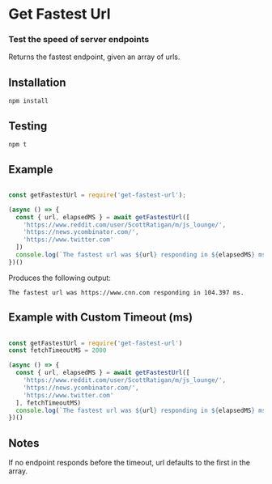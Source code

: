 # Get Fastest Url
### Test the speed of server endpoints
Returns the fastest endpoint, given an array of urls.

## Installation

`npm install`

## Testing

`npm t`

## Example

```javascript

const getFastestUrl = require('get-fastest-url');

(async () => {
  const { url, elapsedMS } = await getFastestUrl([
    'https://www.reddit.com/user/ScottRatigan/m/js_lounge/',
    'https://news.ycombinator.com/',
    'https://www.twitter.com'
  ])
  console.log(`The fastest url was ${url} responding in ${elapsedMS} ms.`)
})()

```

Produces the following output:
```
The fastest url was https://www.cnn.com responding in 104.397 ms.
```

## Example with Custom Timeout (ms)

```javascript

const getFastestUrl = require('get-fastest-url')
const fetchTimeoutMS = 2000

(async () => {
  const { url, elapsedMS } = await getFastestUrl([
    'https://www.reddit.com/user/ScottRatigan/m/js_lounge/',
    'https://news.ycombinator.com/',
    'https://www.twitter.com'
  ], fetchTimeoutMS)
  console.log(`The fastest url was ${url} responding in ${elapsedMS} ms.`)
})()

```

## Notes

If no endpoint responds before the timeout, url defaults to the first in the array.